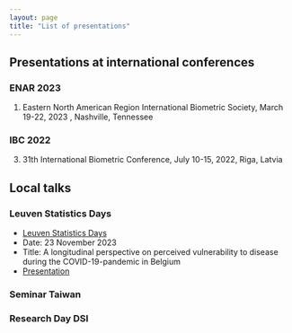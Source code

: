 ```yaml
---
layout: page
title: "List of presentations"
---
```

## Presentations at international conferences

### ENAR 2023
1. Eastern North American Region International Biometric Society, March 19-22, 2023 , Nashville, Tennessee

### IBC 2022
3. 31th International Biometric Conference,  July  10-15, 2022, Riga, Latvia

   
## Local talks

### Leuven Statistics Days
* [Leuven Statistics Days](https://lstat.kuleuven.be/leuven_statistics_days_2023/lsd2023)
* Date: 23 November 2023
* Title: A longitudinal perspective on perceived vulnerability to disease during the COVID-19-pandemic in Belgium
* [Presentation](https://www.overleaf.com/read/dkzyztszxmcv#7bdcdb)

### Seminar Taiwan
### Research Day DSI
